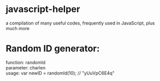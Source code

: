 # javascript-helper
a compilation of many useful codes, frequently used in JavaScript, plus much more

# Random ID generator:
  function: randomId  
  parameter: charlen  
  usage: var newID = randomId(10); // "yUuVpC6E4q"
